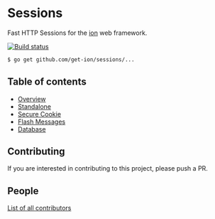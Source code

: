 # Sessions

Fast HTTP Sessions for the [ion](https://github.com/get-ion/ion) web framework.

[![Build status](https://api.travis-ci.org/get-ion/sessions.svg?branch=master&style=flat-square)](https://travis-ci.org/get-ion/sessions)

```sh
$ go get github.com/get-ion/sessions/...
```

## Table of contents

* [Overview](_examples/overview/main.go)
* [Standalone](_examples/standalone/main.go)
* [Secure Cookie](_examples/securecookie/main.go)
* [Flash Messages](_examples/flash-messages/main.go)
* [Database](_examples/database/main.go)

## Contributing

If you are interested in contributing to this project, please push a PR.

## People

[List of all contributors](https://github.com/get-ion/sessions/graphs/contributors)